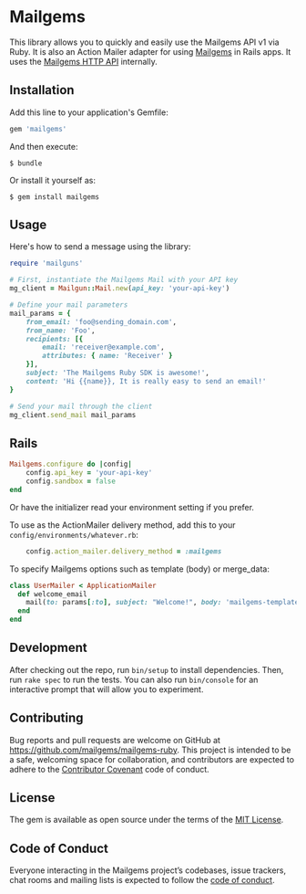 # Mailgems

This library allows you to quickly and easily use the Mailgems API v1 via Ruby. It is also an Action Mailer adapter for using [Mailgems](https://www.mailgems.com) in Rails apps. It uses the [Mailgems HTTP API](https://mailgems.docs.apiary.io/) internally.

## Installation

Add this line to your application's Gemfile:

```ruby
gem 'mailgems'
```

And then execute:

    $ bundle

Or install it yourself as:

    $ gem install mailgems

## Usage

Here's how to send a message using the library:

```ruby
require 'mailguns'

# First, instantiate the Mailgems Mail with your API key
mg_client = Mailgun::Mail.new(api_key: 'your-api-key')

# Define your mail parameters
mail_params = {
	from_email: 'foo@sending_domain.com',
	from_name: 'Foo',
	recipients: [{
		email: 'receiver@example.com',
		attributes: { name: 'Receiver' }
	}],
	subject: 'The Mailgems Ruby SDK is awesome!',
	content: 'Hi {{name}}, It is really easy to send an email!'
}

# Send your mail through the client
mg_client.send_mail mail_params
```

## Rails

```ruby
Mailgems.configure do |config|
	config.api_key = 'your-api-key'
	config.sandbox = false
end
```

Or have the initializer read your environment setting if you prefer.

To use as the ActionMailer delivery method, add this to your `config/environments/whatever.rb`:
```ruby
	config.action_mailer.delivery_method = :mailgems
```

To specify Mailgems options such as template (body) or merge_data:
```ruby
class UserMailer < ApplicationMailer
  def welcome_email
    mail(to: params[:to], subject: "Welcome!", body: 'mailgems-template-name', merge_data: { name: params[:name] })
  end
end
```

## Development

After checking out the repo, run `bin/setup` to install dependencies. Then, run `rake spec` to run the tests. You can also run `bin/console` for an interactive prompt that will allow you to experiment.

## Contributing

Bug reports and pull requests are welcome on GitHub at https://github.com/mailgems/mailgems-ruby. This project is intended to be a safe, welcoming space for collaboration, and contributors are expected to adhere to the [Contributor Covenant](http://contributor-covenant.org) code of conduct.

## License

The gem is available as open source under the terms of the [MIT License](https://opensource.org/licenses/MIT).

## Code of Conduct

Everyone interacting in the Mailgems project’s codebases, issue trackers, chat rooms and mailing lists is expected to follow the [code of conduct](https://github.com/mailgems/mailgems-ruby/blob/master/CODE_OF_CONDUCT.md).
